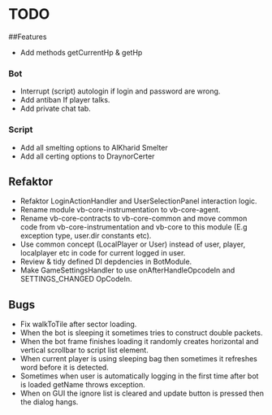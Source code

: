 # TODO

##Features
 - Add methods getCurrentHp & getHp

### Bot
- Interrupt (script) autologin if login and password are wrong.
- Add antiban If player talks.
- Add private chat tab.

### Script
- Add all smelting options to AlKharid Smelter
- Add all certing options to DraynorCerter

## Refaktor
- Refaktor LoginActionHandler and UserSelectionPanel interaction logic.
- Rename module vb-core-instrumentation to vb-core-agent.
- Rename vb-core-contracts to vb-core-common and move common code from vb-core-instrumentation and vb-core to this module (E.g exception type, user.dir constants etc).
- Use common concept (LocalPlayer or User) instead of user, player, localplayer etc in code for current logged in user.
- Review & tidy defined DI depdencies in BotModule.
- Make GameSettingsHandler to use onAfterHandleOpcodeIn and SETTINGS_CHANGED OpCodeIn.


## Bugs
- Fix walkToTile after sector loading. 
- When the bot is sleeping it sometimes tries to construct double packets.
- When the bot frame finishes loading it randomly creates horizontal and vertical scrollbar to script list element.
- When current player is using sleeping bag then sometimes it refreshes word before it is detected.
- Sometimes when user is automatically logging in the first time after bot is loaded getName throws exception.
- When on GUI the ignore list is cleared and update button is pressed then the dialog hangs.